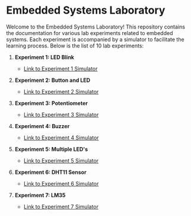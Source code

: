 # Embedded Systems Laboratory

Welcome to the Embedded Systems Laboratory! This repository contains the documentation for various lab experiments related to embedded systems. Each experiment is accompanied by a simulator to facilitate the learning process. Below is the list of 10 lab experiments:

1. **Experiment 1: LED Blink**
   - [Link to Experiment 1 Simulator](https://www.tinkercad.com/things/hUiMUonrcbe-es-1?sharecode=8QxjU5kCWjWiQihz8WhbTdAvpoaIiDRmd_XwlQ2vLAQ)

2. **Experiment 2: Button and LED**
   - [Link to Experiment 2 Simulator](https://www.tinkercad.com/things/kCsADO0FdHL?sharecode=OtVeKnFyUmoU-gu7VhZdrc_HYDUTOT6p4nX0HR1rhGo)

3. **Experiment 3: Potentiometer**
   - [Link to Experiment 3 Simulator](https://www.tinkercad.com/things/57ZfYSLFme0?sharecode=EqkIBvl_AOi1t68UtWrm_VHrCQ2Z6ItUE6HG1N2gRL4)

4. **Experiment 4: Buzzer**
   - [Link to Experiment 4 Simulator](https://www.tinkercad.com/things/8CHO4jFDqUy?sharecode=DQEYQ7DDSXsu-9If-WT0dvQyIrkdxEEjI8Cnyy04YII)

5. **Experiment 5: Multiple LED's**
   - [Link to Experiment 5 Simulator](https://www.tinkercad.com/things/hdzFBug1yfA?sharecode=-sHrEZtAiWLWusgQYK8O6w6oBpPUujC0suLgD_yUDUk)

6. **Experiment 6: DHT11 Sensor**
   - [Link to Experiment 6 Simulator](https://wokwi.com/projects/370418925633128449)

7. **Experiment 7: LM35**
   - [Link to Experiment 7 Simulator](https://www.tinkercad.com/things/6Z0Z1Z1QZ0Q?sharecode=6QX6QZ3QZ0Q)
